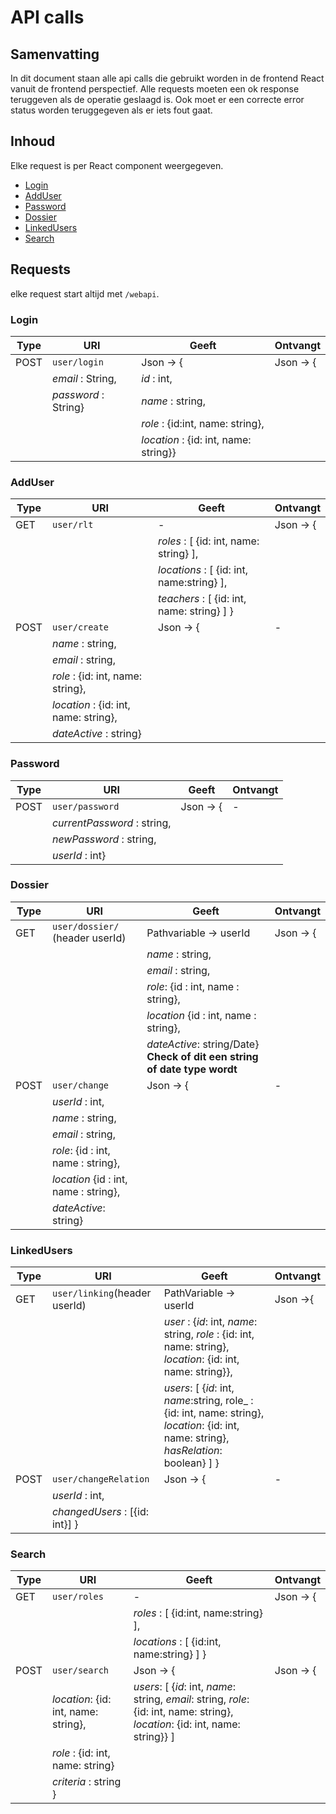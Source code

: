 # API calls

## Samenvatting
In dit document staan alle api calls die gebruikt worden in de frontend React vanuit de frontend perspectief.
Alle requests moeten een ok response teruggeven als de operatie geslaagd is. Ook moet er een correcte error status worden teruggegeven als er iets fout gaat.

## Inhoud
Elke request is per React component weergegeven.

* [Login](#markdown-header-Login)
* [AddUser](#markdown-header-AddUser)
* [Password](#markdown-header-Password)
* [Dossier](#markdown-header-Dossier)
* [LinkedUsers](#markdown-header-LinkedUsers)
* [Search](#markdown-header-Search)

## Requests
elke request start altijd met `/webapi`.

### Login

Type | URI | Geeft | Ontvangt
-----|-----|-------|---------
POST | `user/login`|Json -> { | Json -> {
||_email_ : String, | _id_ : int,
||_password_ : String} | _name_ : string,
||| _role_ : {id:int, name: string},
||| _location_ : {id: int, name: string}}

### AddUser
Type | URI | Geeft | Ontvangt
-----|-----|-------|---------
GET|`user/rlt`|-|Json ->  {    
|||_roles_ : [ {id: int, name: string} ],  
|||_locations_ : [ {id: int, name:string} ],
|||_teachers_ : [ {id: int, name: string} ] }
POST| `user/create`|Json -> { | -
||_name_ : string, |
||_email_ : string, |
||_role_ : {id: int, name: string}, |
||_location_ : {id: int, name: string},| 
||_dateActive_ : string}|

### Password
Type | URI | Geeft | Ontvangt
-----|-----|-------|---------
POST| `user/password`| Json -> { |-
|| _currentPassword_ : string, |
||_newPassword_ : string, |
||_userId_ : int} | 

### Dossier
Type | URI | Geeft | Ontvangt
-----|-----|-------|---------
GET| `user/dossier/` (header userId)| Pathvariable -> userId | Json -> {
||| _name_ : string,
||| _email_ : string,
||| _role_: {id : int, name : string},
||| _location_ {id : int, name : string},
||| _dateActive_: string/Date} __Check of dit een string of date type wordt__ 
POST| `user/change`| Json -> { | -
|| _userId_ : int,|
|| _name_ : string,|
|| _email_ : string,|
|| _role_: {id : int, name : string},|
|| _location_ {id : int, name : string},|
|| _dateActive_: string} |

### LinkedUsers
Type | URI | Geeft | Ontvangt
-----|-----|-------|---------
GET| `user/linking`(header userId)| PathVariable -> userId | Json ->{
||| _user_ : {_id_: int, _name_: string, _role_ : {id: int, name: string}, _location_: {id: int, name: string}},
||| _users_: [ {_id_: int, _name_:string, role_ : {id: int, name: string}, _location_: {id: int, name: string}, _hasRelation_: boolean} ] }
POST| `user/changeRelation`| Json -> {|-
|| _userId_ : int,|
|| _changedUsers_ : [{id: int}] } |

### Search
Type | URI | Geeft | Ontvangt
-----|-----|-------|---------
GET| `user/roles`| - |Json ->  {    
|||_roles_ : [ {id:int, name:string} ],  
|||_locations_ : [ {id:int, name:string} ] }
POST| `user/search`| Json -> { | Json -> {
|| _location_: {id: int, name: string},| _users_: [ {_id_: int, _name_: string, _email_: string, _role_: {id: int, name: string}, _location_: {id: int, name: string}} ]
|| _role_ : {id: int, name: string}|
|| _criteria_ : string }|
